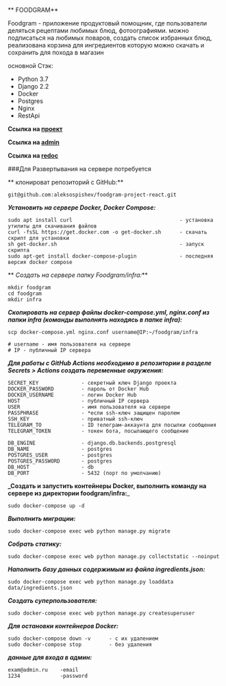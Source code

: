 ** FOODGRAM**

Foodgram - приложение продуктовый помощник, где пользователи деляться рецептами любимых блюд, фотоографиями.
можно подписаться на любимых поваров, создать список избранных блюд, реализована корзина для ингредиентов которую можно скачать и сохранить для похода в магазин

основной Стэк:
- Python 3.7
- Django 2.2
- Docker
- Postgres
- Nginx
- RestApi


**Ссылка на [проект](http://158.160.9.142/ "Гиперссылка к проекту.")**

**Cсылка на [admin](http://158.160.9.142/admin/ "Гиперссылка к проекту.")**

**Ссылка на [redoc](http://158.160.9.142/api/docs/ "Гиперссылка к проекту.")**

###Для Развертывания на сервере потребуется

** клонироват репозиторий с GitHub:**

```
git@github.com:aleksospishev/foodgram-project-react.git
```

**_Установить на сервере Docker, Docker Compose:_**
```
sudo apt install curl                                   - установка утилиты для скачивания файлов
curl -fsSL https://get.docker.com -o get-docker.sh      - скачать скрипт для установки
sh get-docker.sh                                        - запуск скрипта
sudo apt-get install docker-compose-plugin              - последняя версия docker compose
```
** _Создать на сервере папку Foodgram/infra:_**
```
mkdir foodgram
cd foodgram
mkdir infra
```

**_Скопировать на сервер файлы docker-compose.yml, nginx.conf из папки infra (команды выполнять находясь в папке infra):_**
```
scp docker-compose.yml nginx.conf username@IP:~/foodgram/infra

# username - имя пользователя на сервере
# IP - публичный IP сервера
```

**_Для работы с GitHub Actions необходимо в репозитории в разделе Secrets > Actions создать переменные окружения:_**
```
SECRET_KEY              - секретный ключ Django проекта
DOCKER_PASSWORD         - пароль от Docker Hub
DOCKER_USERNAME         - логин Docker Hub
HOST                    - публичный IP сервера
USER                    - имя пользователя на сервере
PASSPHRASE              - *если ssh-ключ защищен паролем
SSH_KEY                 - приватный ssh-ключ
TELEGRAM_TO             - ID телеграм-аккаунта для посылки сообщения
TELEGRAM_TOKEN          - токен бота, посылающего сообщение

DB_ENGINE               - django.db.backends.postgresql
DB_NAME                 - postgres
POSTGRES_USER           - postgres
POSTGRES_PASSWORD       - postgres
DB_HOST                 - db
DB_PORT                 - 5432 (порт по умолчанию)
```
**_Создать и запустить контейнеры Docker, выполнить команду на сервере из директории foodgram/infra:**_
```
sudo docker-compose up -d
```
**_Выполнить миграции:_**
```
sudo docker-compose exec web python manage.py migrate
```
**_Собрать статику:_**
```
sudo docker-compose exec web python manage.py collectstatic --noinput
```
**_Наполнить базу данных содержимым из файла ingredients.json:_**
```
sudo docker-compose exec web python manage.py loaddata data/ingredients.json
```
**_Создать суперпользователя:_**
```
sudo docker-compose exec web python manage.py createsuperuser
```
**_Для остановки контейнеров Docker:_**
```
sudo docker-compose down -v      - с их удалением
sudo docker-compose stop         - без удаления
```

**_данные для входа в админ:_**
```
exam@admin.ru    -email
1234             -password

```